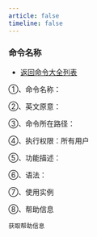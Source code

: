 ```yaml
---
article: false
timeline: false
---
```

### 命令名称

- [返回命令大全列表](./command.md#)

①、命令名称：

②、英文原意：

③、命令所在路径：

④、执行权限：所有用户

⑤、功能描述：

⑥、语法：

⑦、使用实例

⑧、帮助信息

```shell
获取帮助信息

```